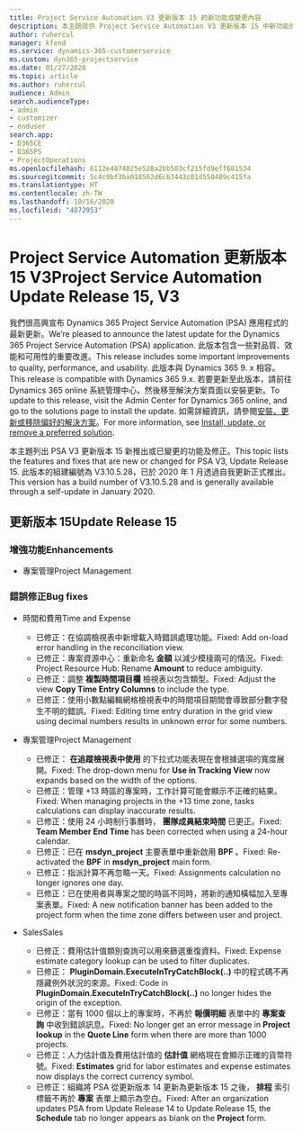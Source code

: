 ```yaml
---
title: Project Service Automation V3 更新版本 15 的新功能或變更內容
description: 本主題提供 Project Service Automation V3 更新版本 15 中新功能的相關資訊。
author: ruhercul
manager: kfend
ms.service: dynamics-365-customerservice
ms.custom: dyn365-projectservice
ms.date: 01/27/2020
ms.topic: article
ms.author: ruhercul
audience: Admin
search.audienceType:
- admin
- customizer
- enduser
search.app:
- D365CE
- D365PS
- ProjectOperations
ms.openlocfilehash: 6112e4874025e528a2bb583cf215fd9eff681534
ms.sourcegitcommit: 5c4c9bf3ba018562d6cb3443c01d550489c415fa
ms.translationtype: HT
ms.contentlocale: zh-TW
ms.lasthandoff: 10/16/2020
ms.locfileid: "4072953"
---
```

# <a name="project-service-automation-update-release-15-v3"></a><span data-ttu-id="870d4-103">Project Service Automation 更新版本 15 V3</span><span class="sxs-lookup"><span data-stu-id="870d4-103">Project Service Automation Update Release 15, V3</span></span>

<span data-ttu-id="870d4-104">我們很高興宣布 Dynamics 365 Project Service Automation (PSA) 應用程式的最新更新。</span><span class="sxs-lookup"><span data-stu-id="870d4-104">We’re pleased to announce the latest update for the Dynamics 365 Project Service Automation (PSA) application.</span></span> <span data-ttu-id="870d4-105">此版本包含一些對品質、效能和可用性的重要改進。</span><span class="sxs-lookup"><span data-stu-id="870d4-105">This release includes some important improvements to quality, performance, and usability.</span></span> <span data-ttu-id="870d4-106">此版本與 Dynamics 365 9. x 相容。</span><span class="sxs-lookup"><span data-stu-id="870d4-106">This release is compatible with Dynamics 365 9.x.</span></span> <span data-ttu-id="870d4-107">若要更新至此版本，請前往 Dynamics 365 online 系統管理中心，然後移至解決方案頁面以安裝更新。</span><span class="sxs-lookup"><span data-stu-id="870d4-107">To update to this release, visit the Admin Center for Dynamics 365 online, and go to the solutions page to install the update.</span></span> <span data-ttu-id="870d4-108">如需詳細資訊，請參閱[安裝、更新或移除偏好的解決方案](https://docs.microsoft.com/power-platform/admin/install-remove-preferred-solution)。</span><span class="sxs-lookup"><span data-stu-id="870d4-108">For more information, see [Install, update, or remove a preferred solution](https://docs.microsoft.com/power-platform/admin/install-remove-preferred-solution).</span></span>

<span data-ttu-id="870d4-109">本主題列出 PSA V3 更新版本 15 新推出或已變更的功能及修正。</span><span class="sxs-lookup"><span data-stu-id="870d4-109">This topic lists the features and fixes that are new or changed for PSA V3, Update Release 15.</span></span> <span data-ttu-id="870d4-110">此版本的組建編號為 V3.10.5.28，已於 2020 年 1 月透過自我更新正式推出。</span><span class="sxs-lookup"><span data-stu-id="870d4-110">This version has a build number of V3.10.5.28 and is generally available through a self-update in January 2020.</span></span>

## <a name="update-release-15"></a><span data-ttu-id="870d4-111">更新版本 15</span><span class="sxs-lookup"><span data-stu-id="870d4-111">Update Release 15</span></span> 

### <a name="enhancements"></a><span data-ttu-id="870d4-112">增強功能</span><span class="sxs-lookup"><span data-stu-id="870d4-112">Enhancements</span></span>

- <span data-ttu-id="870d4-113">專案管理</span><span class="sxs-lookup"><span data-stu-id="870d4-113">Project Management</span></span>

### <a name="bug-fixes"></a><span data-ttu-id="870d4-114">錯誤修正</span><span class="sxs-lookup"><span data-stu-id="870d4-114">Bug fixes</span></span>

- <span data-ttu-id="870d4-115">時間和費用</span><span class="sxs-lookup"><span data-stu-id="870d4-115">Time and Expense</span></span>

  - <span data-ttu-id="870d4-116">已修正：在協調檢視表中新增載入時錯誤處理功能。</span><span class="sxs-lookup"><span data-stu-id="870d4-116">Fixed: Add on-load error handling in the reconciliation view.</span></span>
  - <span data-ttu-id="870d4-117">已修正：專案資源中心：重新命名 **金額** 以減少模稜兩可的情況。</span><span class="sxs-lookup"><span data-stu-id="870d4-117">Fixed: Project Resource Hub: Rename **Amount** to reduce ambiguity.</span></span>
  - <span data-ttu-id="870d4-118">已修正：調整 **複製時間項目欄** 檢視表以包含類型。</span><span class="sxs-lookup"><span data-stu-id="870d4-118">Fixed: Adjust the view **Copy Time Entry Columns** to include the type.</span></span>
  - <span data-ttu-id="870d4-119">已修正：使用小數點編輯網格檢視表中的時間項目期間會導致部分數字發生不明的錯誤。</span><span class="sxs-lookup"><span data-stu-id="870d4-119">Fixed: Editing time entry duration in the grid view using decimal numbers results in unknown error for some numbers.</span></span>

- <span data-ttu-id="870d4-120">專案管理</span><span class="sxs-lookup"><span data-stu-id="870d4-120">Project Management</span></span>

  - <span data-ttu-id="870d4-121">已修正： **在追蹤檢視表中使用** 的下拉式功能表現在會根據選項的寬度展開。</span><span class="sxs-lookup"><span data-stu-id="870d4-121">Fixed: The drop-down menu for **Use in Tracking View** now expands based on the width of the options.</span></span>
  - <span data-ttu-id="870d4-122">已修正：管理 +13 時區的專案時，工作計算可能會顯示不正確的結果。</span><span class="sxs-lookup"><span data-stu-id="870d4-122">Fixed: When managing projects in the +13 time zone, tasks calculations can display inaccurate results.</span></span>
  - <span data-ttu-id="870d4-123">已修正：使用 24 小時制行事曆時， **團隊成員結束時間** 已更正。</span><span class="sxs-lookup"><span data-stu-id="870d4-123">Fixed: **Team Member End Time** has been corrected when using a 24-hour calendar.</span></span>
  - <span data-ttu-id="870d4-124">已修正：已在 **msdyn_project** 主要表單中重新啟用 **BPF** 。</span><span class="sxs-lookup"><span data-stu-id="870d4-124">Fixed: Re-activated the **BPF** in **msdyn_project** main form.</span></span>
  - <span data-ttu-id="870d4-125">已修正：指派計算不再忽略一天。</span><span class="sxs-lookup"><span data-stu-id="870d4-125">Fixed: Assignments calculation no longer ignores one day.</span></span>
  - <span data-ttu-id="870d4-126">已修正：已在使用者與專案之間的時區不同時，將新的通知橫幅加入至專案表單。</span><span class="sxs-lookup"><span data-stu-id="870d4-126">Fixed: A new notification banner has been added to the project form when the time zone differs between user and project.</span></span>

- <span data-ttu-id="870d4-127">Sales</span><span class="sxs-lookup"><span data-stu-id="870d4-127">Sales</span></span>

  - <span data-ttu-id="870d4-128">已修正：費用估計值類別查詢可以用來篩選重復資料。</span><span class="sxs-lookup"><span data-stu-id="870d4-128">Fixed: Expense estimate category lookup can be used to filter duplicates.</span></span>
  - <span data-ttu-id="870d4-129">已修正： **PluginDomain.ExecuteInTryCatchBlock(..)** 中的程式碼不再隱藏例外狀況的來源。</span><span class="sxs-lookup"><span data-stu-id="870d4-129">Fixed: Code in **PluginDomain.ExecuteInTryCatchBlock(..)** no longer hides the origin of the exception.</span></span>
  - <span data-ttu-id="870d4-130">已修正：當有 1000 個以上的專案時，不再於 **報價明細** 表單中的 **專案查詢** 中收到錯誤訊息。</span><span class="sxs-lookup"><span data-stu-id="870d4-130">Fixed: No longer get an error message in **Project lookup** in the **Quote Line** form when there are more than 1000 projects.</span></span>
  - <span data-ttu-id="870d4-131">已修正：人力估計值及費用估計值的 **估計值** 網格現在會顯示正確的貨幣符號。</span><span class="sxs-lookup"><span data-stu-id="870d4-131">Fixed: **Estimates** grid for labor estimates and expense estimates now displays the correct currency symbol.</span></span>
  - <span data-ttu-id="870d4-132">已修正：組織將 PSA 從更新版本 14 更新為更新版本 15 之後， **排程** 索引標籤不再於 **專案** 表單上顯示為空白。</span><span class="sxs-lookup"><span data-stu-id="870d4-132">Fixed: After an organization updates PSA from Update Release 14 to Update Release 15, the **Schedule** tab no longer appears as blank on the **Project** form.</span></span>

